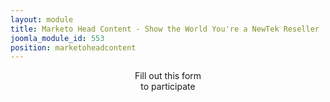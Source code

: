 ```yaml
---
layout: module
title: Marketo Head Content - Show the World You're a NewTek Reseller
joomla_module_id: 553
position: marketoheadcontent
---
```

<p style="text-align: center;"><span>Fill out this form<br />to participate<br /></span></p>
